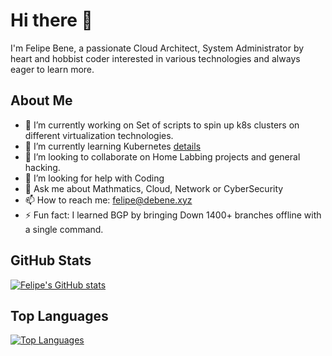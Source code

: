 # Hi there 👋

I'm Felipe Bene, a passionate Cloud Architect, System Administrator by heart and hobbist coder interested in various technologies and always eager to learn more.

## About Me

- 🔭 I’m currently working on Set of scripts to spin up k8s clusters on different virtualization technologies.
- 🌱 I’m currently learning Kubernetes [details](https://medium.com/@felipedebene/from-concept-to-execution-my-devops-journey-with-harvester-and-salt-85e876353f10)
- 👯 I’m looking to collaborate on Home Labbing projects and general hacking.
- 🤔 I’m looking for help with Coding
- 💬 Ask me about Mathmatics, Cloud, Network or CyberSecurity
- 📫 How to reach me: felipe@debene.xyz
- ⚡ Fun fact: I learned BGP by bringing Down 1400+ branches offline with a single command.

## GitHub Stats

[![Felipe's GitHub stats](https://github-readme-stats.vercel.app/api?username=felipedbene&show_icons=true&theme=radical)](https://github.com/anuraghazra/github-readme-stats)

## Top Languages

[![Top Languages](https://github-readme-stats.vercel.app/api/top-langs/?username=felipedbene&layout=compact&theme=radical)](https://github.com/anuraghazra/github-readme-stats)
